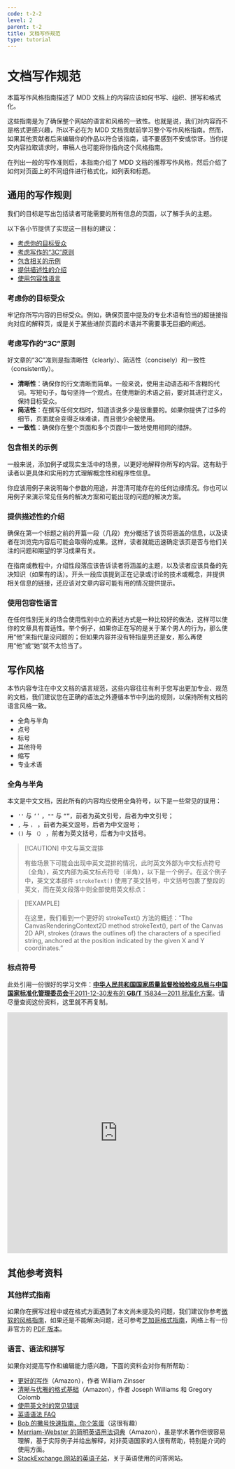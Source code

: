 ```yaml
---
code: t-2-2
level: 2
parent: t-2
title: 文档写作规范
type: tutorial
---
```


# 文档写作规范

本篇写作风格指南描述了 MDD 文档上的内容应该如何书写、组织、拼写和格式化。

这些指南是为了确保整个网站的语言和风格的一致性。也就是说，我们对内容而不是格式更感兴趣，所以不必在为 MDD 文档贡献前学习整个写作风格指南。然而，如果其他贡献者后来编辑你的作品以符合该指南，请不要感到不安或惊讶。当你提交内容拉取请求时，审稿人也可能将你指向这个风格指南。

在列出一般的写作准则后，本指南介绍了 MDD 文档的推荐写作风格，然后介绍了如何对页面上的不同组件进行格式化，如列表和标题。

## 通用的写作规则

我们的目标是写出包括读者可能需要的所有信息的页面，以了解手头的主题。

以下各小节提供了实现这一目标的建议：

- [考虑你的目标受众](/tutorials/帮助建设我们的文档/文档写作规范#考虑你的目标受众)
- [考虑写作的“3C”原则](/tutorials/帮助建设我们的文档/文档写作规范#考虑写作的“3C”原则)
- [包含相关的示例](/tutorials/帮助建设我们的文档/文档写作规范#包含相关的示例)
- [提供描述性的介绍](/tutorials/帮助建设我们的文档/文档写作规范#提供描述性的介绍)
- [使用包容性语言](/tutorials/帮助建设我们的文档/文档写作规范#使用包容性语言)

### 考虑你的目标受众

牢记你所写内容的目标受众。例如，确保页面中提及的专业术语有恰当的超链接指向对应的解释页，或是关于某些进阶页面的术语并不需要事无巨细的阐述。

### 考虑写作的“3C”原则

好文章的“3C”准则是指清晰性（clearly）、简洁性（concisely）和一致性（consistently）。

- **清晰性**：确保你的行文清晰而简单。一般来说，使用主动语态和不含糊的代词。写短句子，每句坚持一个观点。在使用新的术语之前，要对其进行定义，保持目标受众。
- **简洁性**：在撰写任何文档时，知道该说多少是很重要的。如果你提供了过多的细节，页面就会变得乏味难读，而且很少会被使用。
- **一致性**：确保你在整个页面和多个页面中一致地使用相同的措辞。

### 包含相关的示例

一般来说，添加例子或现实生活中的场景，以更好地解释你所写的内容。这有助于读者以更具体和实用的方式理解概念性和程序性信息。

你应该用例子来说明每个参数的用途，并澄清可能存在的任何边缘情况。你也可以用例子来演示常见任务的解决方案和可能出现的问题的解决方案。

### 提供描述性的介绍

确保在第一个标题之前的开篇一段（几段）充分概括了该页将涵盖的信息，以及读者在浏览完内容后可能会取得的成果。这样，读者就能迅速确定该页是否与他们关注的问题和期望的学习成果有关。

在指南或教程中，介绍性段落应该告诉读者将涵盖的主题，以及读者应该具备的先决知识（如果有的话）。开头一段应该提到正在记录或讨论的技术或概念，并提供相关信息的链接，还应该对文章内容可能有用的情况提供提示。

### 使用包容性语言

在任何性别无关的场合使用性别中立的表述方式是一种比较好的做法，这样可以使你的文章具有普适性。举个例子，如果你正在写的是关于某个男人的行为，那么使用“他”来指代是没问题的；但如果内容并没有特指是男还是女，那么再使用“他”或“她”就不太恰当了。

## 写作风格

本节内容专注在中文文档的语言规范，这些内容往往有利于您写出更加专业、规范的文档，我们建议您在正确的语法之外遵循本节中列出的规则，以保持所有文档的语言风格一致。

- 全角与半角
- 点号
- 标号
- 其他符号
- 缩写
- 专业术语

### 全角与半角

本文是中文文档，因此所有的内容均应使用全角符号，以下是一些常见的误用：

- `''` 与 `‘’` ，`""` 与 `“”`，前者为英文引号，后者为中文引号；
- `,` 与 `，` ，前者为英文逗号，后者为中文逗号；
- `()` 与 `（）` ，前者为英文括号，后者为中文括号。

> [!CAUTION] 中文与英文混排
>
> 有些场景下可能会出现中英文混排的情况，此时英文外部为中文标点符号（全角），英文内部为英文标点符号（半角），以下是一个例子。在这个例子中，英文文本部件 `strokeText()` 使用了英文括号，中文括号包裹了整段的英文，而在英文段落中则全部使用英文标点：

> [!EXAMPLE]
>
> 在这里，我们看到一个更好的 strokeText() 方法的概述：“The CanvasRenderingContext2D method strokeText(), part of the Canvas 2D API, strokes (draws the outlines of) the characters of a specified string, anchored at the position indicated by the given X and Y coordinates.”

### 标点符号

此处引用一份很好的学习文件：[**中华人民共和国国家质量监督检验检疫总局**与**中国国家标准化管理委员会**于2011-12-30发布的 **GB/T** 15834―2011 标准化方案](https://people.ubuntu.com/~happyaron/l10n/GB(T)15834-2011.html)。请尽量查阅这份资料，这里就不再复制。

<iframe src='https://people.ubuntu.com/~happyaron/l10n/GB(T)15834-2011.html' title="Embedded Page" width="100%" height="550px" style= "border: none" ></iframe>

## 其他参考资料

### 其他样式指南

如果你在撰写过程中或在格式方面遇到了本文尚未提及的问题，我们建议你参考[微软的风格指南](https://docs.microsoft.com/zh-cn/style-guide)，如果还是不能解决问题，还可参考[芝加哥格式指南](https://www.chicagomanualofstyle.org/)，网络上有一份非官方的 [PDF 版本](https://faculty.cascadia.edu/cma/HIST148/cmscrib.pdf)。

### 语言、语法和拼写

如果你对提高写作和编辑能力感兴趣，下面的资料会对你有所帮助：

- [更好的写作](https://www.amazon.com/Writing-Well-30th-Anniversary-Nonfiction/dp/0060891548)（Amazon），作者 William Zinsser
- [清晰与优雅的格式基础](https://www.amazon.com/Style-Basics-Clarity-Grace-4th/dp/0205830765/)（Amazon），作者 Joseph Williams 和 Gregory Colomb
- [使用英文时的常见错误](https://brians.wsu.edu/common-errors-in-english-usage/)
- [英语语法 FAQ](https://www-personal.umich.edu/~jlawler/aue.html)
- [Bob 的撇号快速指南，你个笨蛋](https://www.angryflower.com/bobsqu.gif)（这很有趣）
- [Merriam-Webster 的简明英语用法词典](https://www.amazon.com/Merriam-Websters-Concise-Dictionary-English-Usage/dp/B004L2KNI2)（Amazon），虽是学术著作但很容易理解，基于实际例子并给出解释，对非英语国家的人很有帮助，特别是介词的使用方面。
- [StackExchange 网站的英语子站](http://english.stackexchange.com/)，关于英语使用的问答网站。